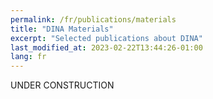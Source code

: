 ```yaml
---
permalink: /fr/publications/materials
title: "DINA Materials"
excerpt: "Selected publications about DINA"
last_modified_at: 2023-02-22T13:44:26-01:00
lang: fr
---
```


UNDER CONSTRUCTION
